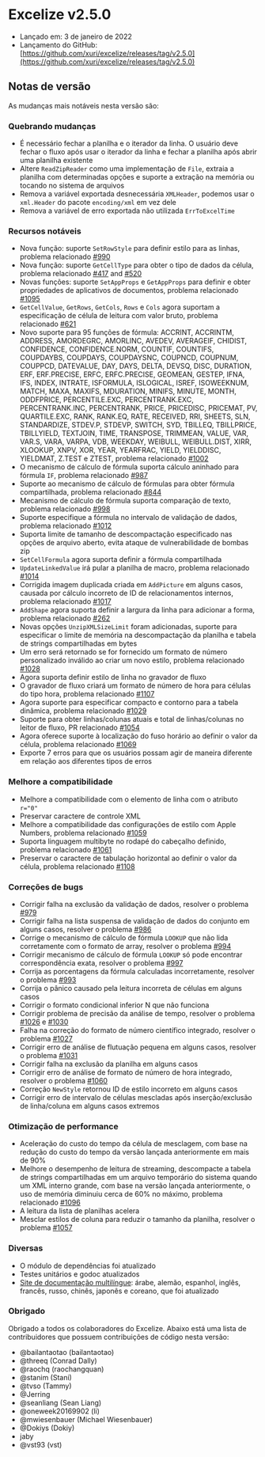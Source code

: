 # Excelize v2.5.0

* Lançado em: 3 de janeiro de 2022
* Lançamento do GitHub: [https://github.com/xuri/excelize/releases/tag/v2.5.0](https://github.com/xuri/excelize/releases/tag/v2.5.0)

## Notas de versão

As mudanças mais notáveis nesta versão são:

### Quebrando mudanças

* É necessário fechar a planilha e o iterador da linha. O usuário deve fechar o fluxo após usar o iterador da linha e fechar a planilha após abrir uma planilha existente
* Altere `ReadZipReader` como uma implementação de `File`, extraia a planilha com determinadas opções e suporte a extração na memória ou tocando no sistema de arquivos
* Remova a variável exportada desnecessária `XMLHeader`, podemos usar o `xml.Header` do pacote `encoding/xml` em vez dele
* Remova a variável de erro exportada não utilizada `ErrToExcelTime`

### Recursos notáveis

* Nova função: suporte `SetRowStyle` para definir estilo para as linhas, problema relacionado [#990](https://github.com/xuri/excelize/issues/990)
* Nova função: suporte `GetCellType` para obter o tipo de dados da célula, problema relacionado [#417](https://github.com/xuri/excelize/issues/417) and [#520](https://github.com/xuri/excelize/issues/520)
* Novas funções: suporte `SetAppProps` e `GetAppProps` para definir e obter propriedades de aplicativos de documentos, problema relacionado [#1095](https://github.com/xuri/excelize/issues/1095)
* `GetCellValue`, `GetRows`, `GetCols`, `Rows` e `Cols` agora suportam a especificação de célula de leitura com valor bruto, problema relacionado [#621](https://github.com/xuri/excelize/issues/621)
* Novo suporte para 95 funções de fórmula: ACCRINT, ACCRINTM, ADDRESS, AMORDEGRC, AMORLINC, AVEDEV, AVERAGEIF, CHIDIST, CONFIDENCE, CONFIDENCE.NORM, COUNTIF, COUNTIFS, COUPDAYBS, COUPDAYS, COUPDAYSNC, COUPNCD, COUPNUM, COUPPCD, DATEVALUE, DAY, DAYS, DELTA, DEVSQ, DISC, DURATION, ERF, ERF.PRECISE, ERFC, ERFC.PRECISE, GEOMEAN, GESTEP, IFNA, IFS, INDEX, INTRATE, ISFORMULA, ISLOGICAL, ISREF, ISOWEEKNUM, MATCH, MAXA, MAXIFS, MDURATION, MINIFS, MINUTE, MONTH, ODDFPRICE, PERCENTILE.EXC, PERCENTRANK.EXC, PERCENTRANK.INC, PERCENTRANK, PRICE, PRICEDISC, PRICEMAT, PV, QUARTILE.EXC, RANK, RANK.EQ, RATE, RECEIVED, RRI, SHEETS, SLN, STANDARDIZE, STDEV.P, STDEVP, SWITCH, SYD, TBILLEQ, TBILLPRICE, TBILLYIELD, TEXTJOIN, TIME, TRANSPOSE, TRIMMEAN, VALUE, VAR, VAR.S, VARA, VARPA, VDB, WEEKDAY, WEIBULL, WEIBULL.DIST, XIRR, XLOOKUP, XNPV, XOR, YEAR, YEARFRAC, YIELD, YIELDDISC, YIELDMAT, Z.TEST e ZTEST, problema relacionado [#1002](https://github.com/xuri/excelize/issues/1002)
* O mecanismo de cálculo de fórmula suporta cálculo aninhado para fórmula `IF`, problema relacionado [#987](https://github.com/xuri/excelize/issues/987)
* Suporte ao mecanismo de cálculo de fórmulas para obter fórmula compartilhada, problema relacionado [#844](https://github.com/xuri/excelize/issues/844)
* Mecanismo de cálculo de fórmula suporta comparação de texto, problema relacionado [#998](https://github.com/xuri/excelize/issues/998)
* Suporte especifique a fórmula no intervalo de validação de dados, problema relacionado [#1012](https://github.com/xuri/excelize/issues/1012)
* Suporta limite de tamanho de descompactação especificado nas opções de arquivo aberto, evita ataque de vulnerabilidade de bombas zip
* `SetCellFormula` agora suporta definir a fórmula compartilhada
* `UpdateLinkedValue` irá pular a planilha de macro, problema relacionado [#1014](https://github.com/xuri/excelize/issues/1014)
* Corrigida imagem duplicada criada em `AddPicture` em alguns casos, causada por cálculo incorreto de ID de relacionamentos internos, problema relacionado [#1017](https://github.com/xuri/excelize/issues/1017)
* `AddShape` agora suporta definir a largura da linha para adicionar a forma, problema relacionado [#262](https://github.com/xuri/excelize/issues/262)
* Novas opções `UnzipXMLSizeLimit` foram adicionadas, suporte para especificar o limite de memória na descompactação da planilha e tabela de strings compartilhadas em bytes
* Um erro será retornado se for fornecido um formato de número personalizado inválido ao criar um novo estilo, problema relacionado [#1028](https://github.com/xuri/excelize/issues/1028)
* Agora suporta definir estilo de linha no gravador de fluxo
* O gravador de fluxo criará um formato de número de hora para células do tipo hora, problema relacionado [#1107](https://github.com/xuri/excelize/issues/1107)
* Agora suporte para especificar compacto e contorno para a tabela dinâmica, problema relacionado [#1029](https://github.com/xuri/excelize/issues/1029)
* Suporte para obter linhas/colunas atuais e total de linhas/colunas no leitor de fluxo, PR relacionado [#1054](https://github.com/xuri/excelize/issues/1054)
* Agora oferece suporte à localização do fuso horário ao definir o valor da célula, problema relacionado [#1069](https://github.com/xuri/excelize/issues/1069)
* Exporte 7 erros para que os usuários possam agir de maneira diferente em relação aos diferentes tipos de erros

### Melhore a compatibilidade

* Melhore a compatibilidade com o elemento de linha com o atributo `r="0"`
* Preservar caractere de controle XML
* Melhore a compatibilidade das configurações de estilo com Apple Numbers, problema relacionado [#1059](https://github.com/xuri/excelize/issues/1059)
* Suporta linguagem multibyte no rodapé do cabeçalho definido, problema relacionado [#1061](https://github.com/xuri/excelize/issues/1061)
* Preservar o caractere de tabulação horizontal ao definir o valor da célula, problema relacionado [#1108](https://github.com/xuri/excelize/issues/1108)

### Correções de bugs

* Corrigir falha na exclusão da validação de dados, resolver o problema [#979](https://github.com/xuri/excelize/issues/)
* Corrigir falha na lista suspensa de validação de dados do conjunto em alguns casos, resolver o problema [#986](https://github.com/xuri/excelize/issues/986)
* Corrige o mecanismo de cálculo de fórmula `LOOKUP` que não lida corretamente com o formato de array, resolver o problema [#994](https://github.com/xuri/excelize/issues/994)
* Corrigir mecanismo de cálculo de fórmula `LOOKUP` só pode encontrar correspondência exata, resolver o problema [#997](https://github.com/xuri/excelize/issues/997)
* Corrija as porcentagens da fórmula calculadas incorretamente, resolver o problema [#993](https://github.com/xuri/excelize/issues/993)
* Corrija o pânico causado pela leitura incorreta de células em alguns casos
* Corrigir o formato condicional inferior N que não funciona
* Corrigir problema de precisão da análise de tempo, resolver o problema [#1026](https://github.com/xuri/excelize/issues/1026) e [#1030](https://github.com/xuri/excelize/issues/1030)
* Falha na correção do formato de número científico integrado, resolver o problema [#1027](https://github.com/xuri/excelize/issues/1027)
* Corrigir erro de análise de flutuação pequena em alguns casos, resolver o problema [#1031](https://github.com/xuri/excelize/issues/1031)
* Corrigir falha na exclusão da planilha em alguns casos
* Corrigir erro de análise de formato de número de hora integrado, resolver o problema [#1060](https://github.com/xuri/excelize/issues/1060)
* Correção `NewStyle` retornou ID de estilo incorreto em alguns casos
* Corrigir erro de intervalo de células mescladas após inserção/exclusão de linha/coluna em alguns casos extremos

### Otimização de performance

* Aceleração do custo do tempo da célula de mesclagem, com base na redução do custo do tempo da versão lançada anteriormente em mais de 90%
* Melhore o desempenho de leitura de streaming, descompacte a tabela de strings compartilhadas em um arquivo temporário do sistema quando um XML interno grande, com base na versão lançada anteriormente, o uso de memória diminuiu cerca de 60% no máximo, problema relacionado [#1096](https://github.com/xuri/excelize/issues/1096)
* A leitura da lista de planilhas acelera
* Mesclar estilos de coluna para reduzir o tamanho da planilha, resolver o problema [#1057](https://github.com/xuri/excelize/issues/1057)

### Diversas

* O módulo de dependências foi atualizado
* Testes unitários e godoc atualizados
* [Site de documentação multilíngue](https://xuri.me/excelize): árabe, alemão, espanhol, inglês, francês, russo, chinês, japonês e coreano, que foi atualizado

### Obrigado

Obrigado a todos os colaboradores do Excelize. Abaixo está uma lista de contribuidores que possuem contribuições de código nesta versão:

* @bailantaotao (bailantaotao)
* @threeq (Conrad Dally)
* @raochq (raochangquan)
* @stanim (Stani)
* @tvso (Tammy)
* @Jerring
* @seanliang (Sean Liang)
* @oneweek20169902 (li)
* @mwiesenbauer (Michael Wiesenbauer)
* @Dokiys (Dokiy)
* jaby
* @vst93 (vst)
